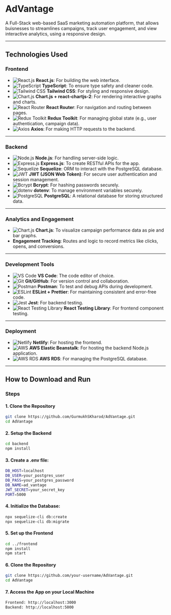 # AdVantage
A Full-Stack web-based SaaS marketing automation platform, that allows buisnesses to streamlines campaigns, track user engagement, and view interactive analytics, using a responsive design.

---

## **Technologies Used**

### **Frontend**
- ![React.js](https://img.shields.io/badge/React.js-61DAFB?style=for-the-badge&logo=react&logoColor=white) **React.js**: For building the web interface.
- ![TypeScript](https://img.shields.io/badge/TypeScript-007ACC?style=for-the-badge&logo=typescript&logoColor=white) **TypeScript**: To ensure type safety and cleaner code.
- ![Tailwind CSS](https://img.shields.io/badge/Tailwind_CSS-38B2AC?style=for-the-badge&logo=tailwind-css&logoColor=white) **Tailwind CSS**: For styling and responsive design.
- ![Chart.js](https://img.shields.io/badge/Chart.js-FF6384?style=for-the-badge&logo=chartdotjs&logoColor=white) **Chart.js + react-chartjs-2**: For rendering interactive graphs and charts.
- ![React Router](https://img.shields.io/badge/React_Router-CA4245?style=for-the-badge&logo=react-router&logoColor=white) **React Router**: For navigation and routing between pages.
- ![Redux Toolkit](https://img.shields.io/badge/Redux-764ABC?style=for-the-badge&logo=redux&logoColor=white) **Redux Toolkit**: For managing global state (e.g., user authentication, campaign data).
- ![Axios](https://img.shields.io/badge/Axios-5A29E4?style=for-the-badge&logo=axios&logoColor=white) **Axios**: For making HTTP requests to the backend.

---

### **Backend**
- ![Node.js](https://img.shields.io/badge/Node.js-339933?style=for-the-badge&logo=nodedotjs&logoColor=white) **Node.js**: For handling server-side logic.
- ![Express.js](https://img.shields.io/badge/Express.js-000000?style=for-the-badge&logo=express&logoColor=white) **Express.js**: To create RESTful APIs for the app.
- ![Sequelize](https://img.shields.io/badge/Sequelize-52B0E7?style=for-the-badge&logo=sequelize&logoColor=white) **Sequelize**: ORM to interact with the PostgreSQL database.
- ![JWT](https://img.shields.io/badge/JWT-000000?style=for-the-badge&logo=json-web-tokens&logoColor=white) **JWT (JSON Web Token)**: For secure user authentication and session management.
- ![Bcrypt](https://img.shields.io/badge/Bcrypt-8FBC8F?style=for-the-badge) **Bcrypt**: For hashing passwords securely.
- ![dotenv](https://img.shields.io/badge/dotenv-ECD53F?style=for-the-badge&logo=dotenv&logoColor=white) **dotenv**: To manage environment variables securely.
- ![PostgreSQL](https://img.shields.io/badge/PostgreSQL-336791?style=for-the-badge&logo=postgresql&logoColor=white) **PostgreSQL**: A relational database for storing structured data.

---

### **Analytics and Engagement**
- ![Chart.js](https://img.shields.io/badge/Chart.js-FF6384?style=for-the-badge&logo=chartdotjs&logoColor=white) **Chart.js**: To visualize campaign performance data as pie and bar graphs.
- **Engagement Tracking**: Routes and logic to record metrics like clicks, opens, and conversions.

---

### **Development Tools**
- ![VS Code](https://img.shields.io/badge/VS%20Code-007ACC?style=for-the-badge&logo=visual-studio-code&logoColor=white) **VS Code**: The code editor of choice.
- ![Git](https://img.shields.io/badge/Git-F05032?style=for-the-badge&logo=git&logoColor=white) **Git/GitHub**: For version control and collaboration.
- ![Postman](https://img.shields.io/badge/Postman-FF6C37?style=for-the-badge&logo=postman&logoColor=white) **Postman**: To test and debug APIs during development.
- ![ESLint](https://img.shields.io/badge/ESLint-4B32C3?style=for-the-badge&logo=eslint&logoColor=white) **ESLint + Prettier**: For maintaining consistent and error-free code.
- ![Jest](https://img.shields.io/badge/Jest-C21325?style=for-the-badge&logo=jest&logoColor=white) **Jest**: For backend testing.
- ![React Testing Library](https://img.shields.io/badge/React_Testing_Library-E33332?style=for-the-badge&logo=testing-library&logoColor=white) **React Testing Library**: For frontend component testing.

---

### **Deployment**
- ![Netlify](https://img.shields.io/badge/Netlify-00C7B7?style=for-the-badge&logo=netlify&logoColor=white) **Netlify**: For hosting the frontend.
- ![AWS](https://img.shields.io/badge/AWS-232F3E?style=for-the-badge&logo=amazon-aws&logoColor=white) **AWS Elastic Beanstalk**: For hosting the backend Node.js application.
- ![AWS RDS](https://img.shields.io/badge/AWS_RDS-232F3E?style=for-the-badge&logo=amazon-aws&logoColor=white) **AWS RDS**: For managing the PostgreSQL database.

---

## **How to Download and Run**

### **Steps**

#### **1. Clone the Repository**
```bash
git clone https://github.com/GurmukhSKharod/AdVantage.git
cd AdVantage
```

#### **2. Setup the Backend**
```bash
cd backend
npm install
```

#### **3. Create a .env file:**
```bash
DB_HOST=localhost
DB_USER=your_postgres_user
DB_PASS=your_postgres_password
DB_NAME=ad_vantage
JWT_SECRET=your_secret_key
PORT=5000
```

#### **4. Initialize the Database:**
```bash
npx sequelize-cli db:create
npx sequelize-cli db:migrate
```

#### **5.  Set up the Frontend**
```bash
cd ../frontend
npm install
npm start
```

#### **6. Clone the Repository**
```bash
git clone https://github.com/your-username/AdVantage.git
cd AdVantage
```

#### **7.  Access the App on your Local Machine**
```bash
Frontend: http://localhost:3000
Backend: http://localhost:5000
```


